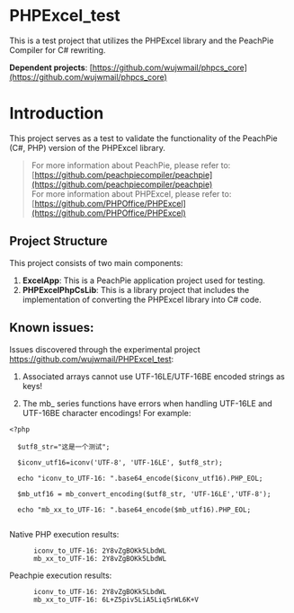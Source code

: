 # PHPExcel_test

This is a test project that utilizes the PHPExcel library and the PeachPie Compiler for C# rewriting.

**Dependent projects**: [https://github.com/wujwmail/phpcs_core](https://github.com/wujwmail/phpcs_core)       

# Introduction

This project serves as a test to validate the functionality of the PeachPie (C#, PHP) version of the PHPExcel library.
  > For more information about PeachPie, please refer to: [https://github.com/peachpiecompiler/peachpie](https://github.com/peachpiecompiler/peachpie)        
  > For more information about PHPExcel, please refer to: [https://github.com/PHPOffice/PHPExcel](https://github.com/PHPOffice/PHPExcel)       

## Project Structure

This project consists of two main components:

1. **ExcelApp**: This is a PeachPie application project used for testing.
2. **PHPExcelPhpCsLib**: This is a library project that includes the implementation of converting the PHPExcel library into C# code.

## Known issues:  

Issues discovered through the experimental project https://github.com/wujwmail/PHPExcel_test:

1. Associated arrays cannot use UTF-16LE/UTF-16BE encoded strings as keys!

2. The mb_ series functions have errors when handling UTF-16LE and UTF-16BE character encodings! For example:


  ```
  <?php

    $utf8_str="这是一个测试";

    $iconv_utf16=iconv('UTF-8', 'UTF-16LE', $utf8_str);

    echo "iconv_to_UTF-16: ".base64_encode($iconv_utf16).PHP_EOL;

    $mb_utf16 = mb_convert_encoding($utf8_str, 'UTF-16LE','UTF-8');

    echo "mb_xx_to_UTF-16: ".base64_encode($mb_utf16).PHP_EOL;


  ```

  Native PHP execution results:

          iconv_to_UTF-16: 2Y8vZgBOKk5LbdWL
          mb_xx_to_UTF-16: 2Y8vZgBOKk5LbdWL

  Peachpie execution results:

          iconv_to_UTF-16: 2Y8vZgBOKk5LbdWL
          mb_xx_to_UTF-16: 6L+Z5piv5LiA5Liq5rWL6K+V